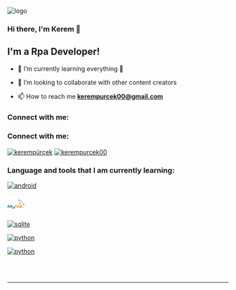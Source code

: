 ![logo](https://r.resimlink.com/IOy6Wz79.png)

### Hi there, I'm Kerem 👋

## I'm a Rpa Developer!
- 🌱 I’m currently learning everything 🤣
- 👯 I’m looking to collaborate with other content creators



- 📫 How to reach me **kerempurcek00@gmail.com**

### Connect with me:
<h3 align="left">Connect with me:</h3>
<p align="left">
<a href="https://www.linkedin.com/in/kerem-pürçek-1b96b31a1/" target="blank"><img align="center" src="https://raw.githubusercontent.com/rahuldkjain/github-profile-readme-generator/master/src/images/icons/Social/linked-in-alt.svg" alt="kerempürçek" height="30" width="40" /></a>
<a href="https://www.instagram.com/kerempurcek00/" target="blank"><img align="center" src="https://raw.githubusercontent.com/rahuldkjain/github-profile-readme-generator/master/src/images/icons/Social/instagram.svg" alt="kerempurcek00" height="30" width="40" /></a>


<br />

<h3 align="left">Language and tools that I am currently learning:</h3>
<p align="left"> <a href="https://www.uipath.com" target="_blank" rel="noreferrer"> <img src="https://seekvectorlogo.com/wp-content/uploads/2019/07/uipath-vector-logo.png" alt="android" width="40" height="40"/> 
</a>    

<a href="https://www.mysql.com/" target="_blank" rel="noreferrer"> <img src="https://raw.githubusercontent.com/devicons/devicon/master/icons/mysql/mysql-original-wordmark.svg" alt="mysql" width="40" height="40"/> </a> 

<a href="https://www.sqlite.org/" target="_blank" rel="noreferrer"> <img src="https://www.vectorlogo.zone/logos/sqlite/sqlite-icon.svg" alt="sqlite" width="40" height="40"/> </a> 

<a href="https://www.python.org" target="_blank" rel="noreferrer"> <img src="https://cdn3.iconfinder.com/data/icons/logos-and-brands-adobe/512/267_Python-512.png" alt="python" width="40" height="40"/> </a> </p>


<a href="https://learn.microsoft.com/en-us/dotnet/csharp/" target="_blank" rel="noreferrer"> <img src="https://seeklogo.com/images/C/c-sharp-c-logo-02F17714BA-seeklogo.com.png" alt="python" width="40" height="40"/> </a> </p>
<br />
<br />

---

